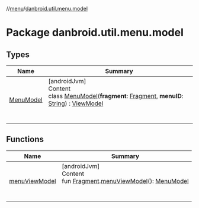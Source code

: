 //[menu](../index.md)/[danbroid.util.menu.model](index.md)



# Package danbroid.util.menu.model  


## Types  
  
|  Name|  Summary| 
|---|---|
| [MenuModel](-menu-model/index.md)| [androidJvm]  <br>Content  <br>class [MenuModel](-menu-model/index.md)(**fragment**: [Fragment](https://developer.android.com/reference/kotlin/androidx/fragment/app/Fragment.html), **menuID**: [String](https://kotlinlang.org/api/latest/jvm/stdlib/kotlin/-string/index.html)) : [ViewModel](https://developer.android.com/reference/kotlin/androidx/lifecycle/ViewModel.html)  <br><br><br>


## Functions  
  
|  Name|  Summary| 
|---|---|
| [menuViewModel](menu-view-model.md)| [androidJvm]  <br>Content  <br>fun [Fragment](https://developer.android.com/reference/kotlin/androidx/fragment/app/Fragment.html).[menuViewModel](menu-view-model.md)(): [MenuModel](-menu-model/index.md)  <br><br><br>

